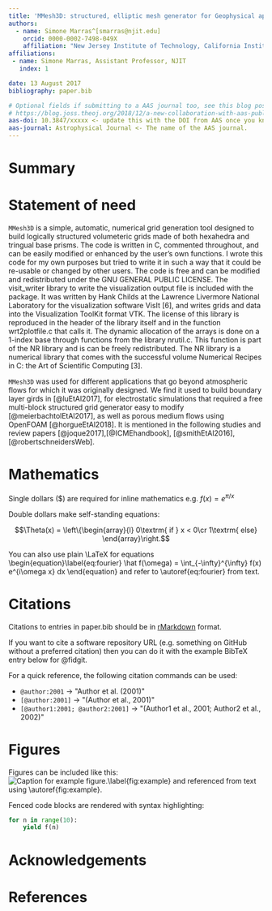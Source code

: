 ```yaml
---
title: 'MMesh3D: structured, elliptic mesh generator for Geophysical applications (and beyond)'
authors:
  - name: Simone Marras^[smarras@njit.edu]
    orcid: 0000-0002-7498-049X
    affiliation: "New Jersey Institute of Technology, California Institute of Technology" # (Multiple affiliations must be quoted)
affiliations:
 - name: Simone Marras, Assistant Professor, NJIT
   index: 1

date: 13 August 2017
bibliography: paper.bib

# Optional fields if submitting to a AAS journal too, see this blog post:
# https://blog.joss.theoj.org/2018/12/a-new-collaboration-with-aas-publishing
aas-doi: 10.3847/xxxxx <- update this with the DOI from AAS once you know it.
aas-journal: Astrophysical Journal <- The name of the AAS journal.
---
```


# Summary


# Statement of need 

`MMesh3D` is a simple, automatic, numerical grid generation tool designed
to build logically structured volumeteric grids made of both hexahedra and tringual base prisms.
The code is written in C, commented throughout, and can be easily modified
or enhanced by the user’s own functions. I wrote this code for my own purposes but
tried to write it in such a way that it could be re-usable or changed by other users. The
code is free and can be modified and redistributed under the GNU GENERAL PUBLIC
LICENSE.
The visit_writer library to write the visualization output file is included with the package.
It was written by Hank Childs at the Lawrence Livermore National Laboratory
for the visualization software VisIt [6], and writes grids and data into the Visualization
ToolKit format VTK. The license of this library is reproduced in the header of the library
itself and in the function wrt2plotfile.c that calls it.
The dynamic allocation of the arrays is done on a 1-index base through functions from
the library nrutil.c. This function is part of the NR library and is can be freely redistributed.
The NR library is a numerical library that comes with the successful volume
Numerical Recipes in C: the Art of Scientific Computing [3].


`MMesh3D` was used for different applications that go beyond atmospheric flows for which it was originally designed. We find it used to build boundary layer girds in [@luEtAl2017], for electrostatic simulations that required a free multi-block structured grid generator easy to modify [@meierbachtolEtAl2017], as well as porous medium flows using OpenFOAM [@horgueEtAl2018]. It is mentioned in the following studies and review papers [@joque2017],[@ICMEhandbook], [@smithEtAl2016], [@robertschneidersWeb].

# Mathematics

Single dollars ($) are required for inline mathematics e.g. $f(x) = e^{\pi/x}$

Double dollars make self-standing equations:

$$\Theta(x) = \left\{\begin{array}{l}
0\textrm{ if } x < 0\cr
1\textrm{ else}
\end{array}\right.$$

You can also use plain \LaTeX for equations
\begin{equation}\label{eq:fourier}
\hat f(\omega) = \int_{-\infty}^{\infty} f(x) e^{i\omega x} dx
\end{equation}
and refer to \autoref{eq:fourier} from text.

# Citations

Citations to entries in paper.bib should be in
[rMarkdown](http://rmarkdown.rstudio.com/authoring_bibliographies_and_citations.html)
format.

If you want to cite a software repository URL (e.g. something on GitHub without a preferred
citation) then you can do it with the example BibTeX entry below for @fidgit.

For a quick reference, the following citation commands can be used:
- `@author:2001`  ->  "Author et al. (2001)"
- `[@author:2001]` -> "(Author et al., 2001)"
- `[@author1:2001; @author2:2001]` -> "(Author1 et al., 2001; Author2 et al., 2002)"

# Figures

Figures can be included like this:
![Caption for example figure.\label{fig:example}](figure.png)
and referenced from text using \autoref{fig:example}.

Fenced code blocks are rendered with syntax highlighting:
```python
for n in range(10):
    yield f(n)
``` 

# Acknowledgements


# References
